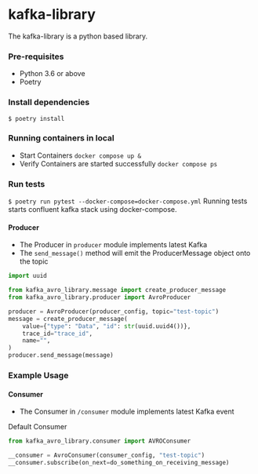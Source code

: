 # kafka-library

The kafka-library is a python based library.

### Pre-requisites
- Python 3.6 or above
- Poetry

### Install dependencies
`$ poetry install`

### Running containers in local
- Start Containers
`docker compose up &`
- Verify Containers are started successfully 
  `docker compose ps`

### Run tests
`$ poetry run pytest --docker-compose=docker-compose.yml` Running tests starts confluent kafka stack using docker-compose.

#### Producer 
- The  Producer in `producer` module implements latest Kafka 
- The `send_message()` method will emit the ProducerMessage object onto the topic

```python
import uuid

from kafka_avro_library.message import create_producer_message
from kafka_avro_library.producer import AvroProducer

producer = AvroProducer(producer_config, topic="test-topic")
message = create_producer_message(
    value={"type": "Data", "id": str(uuid.uuid4())},
    trace_id="trace_id",
    name="",
)
producer.send_message(message)
```

### Example Usage
#### Consumer
- The Consumer in `/consumer` module implements latest Kafka event 

Default Consumer

```python
from kafka_avro_library.consumer import AVROConsumer

__consumer = AvroConsumer(consumer_config, "test-topic")
__consumer.subscribe(on_next=do_something_on_receiving_message)
```

